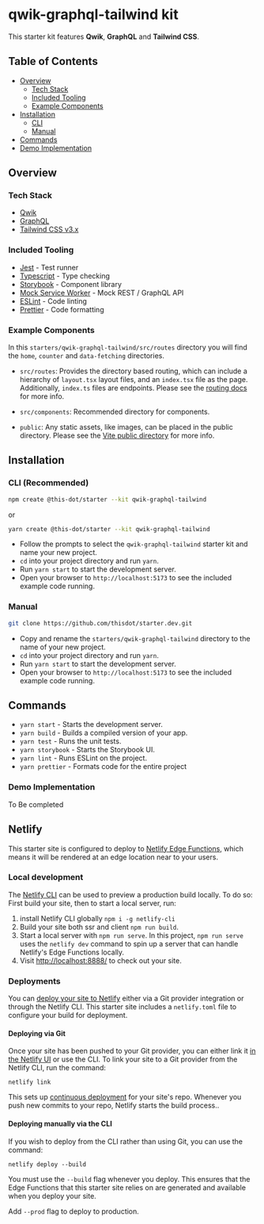 # qwik-graphql-tailwind kit

This starter kit features **Qwik**, **GraphQL** and **Tailwind CSS**.

## Table of Contents

-   [Overview](#overview)
    -   [Tech Stack](#tech-stack)
    -   [Included Tooling](#included-tooling)
    -   [Example Components](#example-components)
-   [Installation](#installation)
    -   [CLI](#cli-recommended)
    -   [Manual](#manual)
-   [Commands](#commands)
-   [Demo Implementation](#demo-implementation)

## Overview

### Tech Stack

- [Qwik](https://qwik.builder.io/)
- [GraphQL](https://graphql.org/)
- [Tailwind CSS v3.x](https://tailwindcss.com/)

### Included Tooling

-   [Jest](https://jestjs.io/) - Test runner
-   [Typescript](https://www.typescriptlang.org/) - Type checking
-   [Storybook](https://storybook.js.org/) - Component library
-   [Mock Service Worker](https://mswjs.io/) - Mock REST / GraphQL API
-   [ESLint](https://eslint.org/) - Code linting
-   [Prettier](https://prettier.io/) - Code formatting

### Example Components

In this `starters/qwik-graphql-tailwind/src/routes` directory you will find the `home`, `counter` and `data-fetching` directories.

- `src/routes`: Provides the directory based routing, which can include a hierarchy of `layout.tsx` layout files, and an `index.tsx` file as the page. Additionally, `index.ts` files are endpoints. Please see the [routing docs](https://qwik.builder.io/qwikcity/routing/overview/) for more info.

- `src/components`: Recommended directory for components.

- `public`: Any static assets, like images, can be placed in the public directory. Please see the [Vite public directory](https://vitejs.dev/guide/assets.html#the-public-directory) for more info.


## Installation

### CLI (Recommended)

```bash
npm create @this-dot/starter --kit qwik-graphql-tailwind
```

or

```bash
yarn create @this-dot/starter --kit qwik-graphql-tailwind
```

-   Follow the prompts to select the `qwik-graphql-tailwind` starter kit and name your new project.
-   `cd` into your project directory and run `yarn`.
-   Run `yarn start` to start the development server.
-   Open your browser to `http://localhost:5173` to see the included example code running.

### Manual

```bash
git clone https://github.com/thisdot/starter.dev.git
```

-   Copy and rename the `starters/qwik-graphql-tailwind` directory to the name of your new project.
-   `cd` into your project directory and run `yarn`.
-   Run `yarn start` to start the development server.
-   Open your browser to `http://localhost:5173` to see the included example code running.

## Commands

-   `yarn start` - Starts the development server.
-   `yarn build` - Builds a compiled version of your app.
-   `yarn test` - Runs the unit tests.
-   `yarn storybook` - Starts the Storybook UI.
-   `yarn lint` - Runs ESLint on the project.
-   `yarn prettier` - Formats code for the entire project

### Demo Implementation

To Be completed

## Netlify

This starter site is configured to deploy to [Netlify Edge Functions](https://www.netlify.com/products/edge/), which means it will be rendered at an edge location near to your users.

### Local development

The [Netlify CLI](https://docs.netlify.com/cli/get-started/) can be used to preview a production build locally. To do so: First build your site, then to start a local server, run:

1. install Netlify CLI globally `npm i -g netlify-cli`
2. Build your site both ssr and client `npm run build`.
3. Start a local server with `npm run serve`.
   In this project, `npm run serve` uses the `netlify dev` command to spin up a server that can handle Netlify's Edge Functions locally.
4. Visit [http://localhost:8888/](http://localhost:8888/) to check out your site.

### Deployments

You can [deploy your site to Netlify](https://docs.netlify.com/site-deploys/create-deploys/) either via a Git provider integration or through the Netlify CLI. This starter site includes a `netlify.toml` file to configure your build for deployment.

#### Deploying via Git

Once your site has been pushed to your Git provider, you can either link it [in the Netlify UI](https://app.netlify.com/start) or use the CLI. To link your site to a Git provider from the Netlify CLI, run the command:

```shell
netlify link
```

This sets up [continuous deployment](https://docs.netlify.com/site-deploys/create-deploys/#deploy-with-git) for your site's repo. Whenever you push new commits to your repo, Netlify starts the build process..

#### Deploying manually via the CLI

If you wish to deploy from the CLI rather than using Git, you can use the command:

```shell
netlify deploy --build
```

You must use the `--build` flag whenever you deploy. This ensures that the Edge Functions that this starter site relies on are generated and available when you deploy your site.

Add `--prod` flag to deploy to production.
